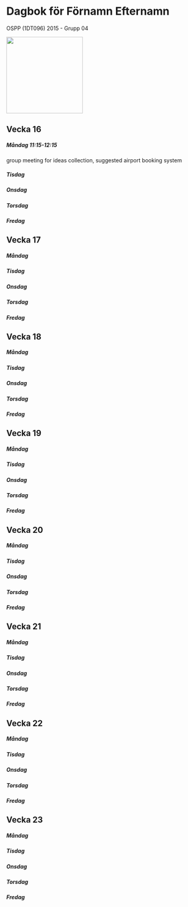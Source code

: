 # Dagbok för Förnamn Efternamn

OSPP (1DT096) 2015 - Grupp 04

<img src="../images/wenting.png" width="200">




## Vecka 16

##### Måndag 11:15-12:15
group meeting for ideas collection, suggested airport booking system

##### Tisdag

##### Onsdag

##### Torsdag

##### Fredag

## Vecka 17

##### Måndag

##### Tisdag

##### Onsdag

##### Torsdag

##### Fredag

## Vecka 18

##### Måndag

##### Tisdag

##### Onsdag

##### Torsdag

##### Fredag

## Vecka 19

##### Måndag

##### Tisdag

##### Onsdag

##### Torsdag

##### Fredag

## Vecka 20

##### Måndag

##### Tisdag

##### Onsdag

##### Torsdag

##### Fredag

## Vecka 21

##### Måndag

##### Tisdag

##### Onsdag

##### Torsdag

##### Fredag

## Vecka 22

##### Måndag

##### Tisdag

##### Onsdag

##### Torsdag

##### Fredag

## Vecka 23

##### Måndag

##### Tisdag

##### Onsdag

##### Torsdag

##### Fredag
